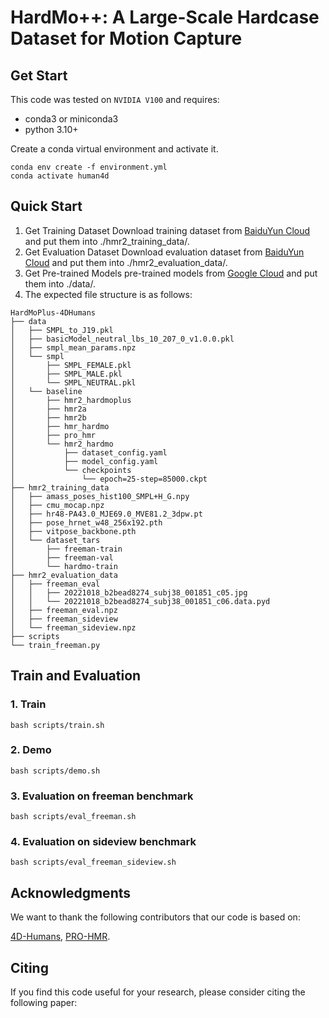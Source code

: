 # HardMo++: A Large-Scale Hardcase Dataset for Motion Capture

## Get Start

This code was tested on `NVIDIA V100` and requires:

* conda3 or miniconda3
* python 3.10+

Create a conda virtual environment and activate it.
```shell
conda env create -f environment.yml
conda activate human4d
```

## Quick Start
1. Get Training Dataset 
Download training dataset from [BaiduYun Cloud](xxx) and put them into ./hmr2_training_data/.
2. Get Evaluation Dataset
Download evaluation dataset from [BaiduYun Cloud](xxx) and put them into ./hmr2_evaluation_data/.
3. Get Pre-trained Models
pre-trained models from [Google Cloud](https://drive.google.com/drive/folders/1o3h0DHEz5gKG-9cTdl3lUEwjwW51Ay81?usp=sharing) and put them into ./data/.
4. The expected file structure is as follows:
```text
HardMoPlus-4DHumans
├── data
│   ├── SMPL_to_J19.pkl
│   ├── basicModel_neutral_lbs_10_207_0_v1.0.0.pkl
│   ├── smpl_mean_params.npz
│   └── smpl
│       ├── SMPL_FEMALE.pkl
│       ├── SMPL_MALE.pkl
│       └── SMPL_NEUTRAL.pkl
│   └── baseline
│       ├── hmr2_hardmoplus
│       ├── hmr2a
│       ├── hmr2b
│       ├── hmr_hardmo
│       ├── pro_hmr
│       └── hmr2_hardmo
│           ├── dataset_config.yaml
│           ├── model_config.yaml
│           └── checkpoints
│               └── epoch=25-step=85000.ckpt
├── hmr2_training_data
│   ├── amass_poses_hist100_SMPL+H_G.npy
│   ├── cmu_mocap.npz
│   ├── hr48-PA43.0_MJE69.0_MVE81.2_3dpw.pt
│   ├── pose_hrnet_w48_256x192.pth
│   ├── vitpose_backbone.pth
│   └── dataset_tars
│       ├── freeman-train
│       ├── freeman-val
│       └── hardmo-train
├── hmr2_evaluation_data
│   ├── freeman_eval
│   │   ├── 20221018_b2bead8274_subj38_001851_c05.jpg
│   │   └── 20221018_b2bead8274_subj38_001851_c06.data.pyd
│   ├── freeman_eval.npz
│   ├── freeman_sideview
│   └── freeman_sideview.npz
├── scripts
└── train_freeman.py
```

##  Train and Evaluation
### 1. Train
```shell
bash scripts/train.sh
```

### 2. Demo
```shell
bash scripts/demo.sh
```
### 3. Evaluation on freeman benchmark
```shell
bash scripts/eval_freeman.sh
```

### 4. Evaluation on sideview benchmark
```shell
bash scripts/eval_freeman_sideview.sh
```

## Acknowledgments

We want to thank the following contributors that our code is based on:

[4D-Humans](https://github.com/shubham-goel/4D-Humans), [PRO-HMR](https://github.com/nkolot/ProHMR).

## Citing
If you find this code useful for your research, please consider citing the following paper: